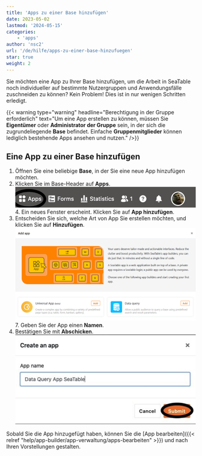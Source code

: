 ```yaml
---
title: 'Apps zu einer Base hinzufügen'
date: 2023-05-02
lastmod: '2024-05-15'
categories:
    - 'apps'
author: 'nsc2'
url: '/de/hilfe/apps-zu-einer-base-hinzufuegen'
star: true
weight: 2
---
```


Sie möchten eine App zu Ihrer Base hinzufügen, um die Arbeit in SeaTable noch individueller auf bestimmte Nutzergruppen und Anwendungsfälle zuschneiden zu können? Kein Problem! Dies ist in nur wenigen Schritten erledigt.

{{< warning  type="warning" headline="Berechtigung in der Gruppe erforderlich"  text="Um eine App erstellen zu können, müssen Sie **Eigentümer** oder **Administrator der Gruppe** sein, in der sich die zugrundeliegende **Base** befindet. Einfache **Gruppenmitglieder** können lediglich bestehende Apps ansehen und nutzen." />}}

## Eine App zu einer Base hinzufügen

1. Öffnen Sie eine beliebige **Base**, in der Sie eine neue App hinzufügen möchten.
2. Klicken Sie im Base-Header auf **Apps**.
   ![Klicken Sie im Base-Header auf Apps](images/click-apps-in-the-base-header.jpg)4. Ein neues Fenster erscheint. Klicken Sie auf **App hinzufügen**.
3. Entscheiden Sie sich, welche Art von App Sie erstellen möchten, und klicken Sie auf **Hinzufügen**.
   ![Dialogfenster zum Hinzufügen von Apps](images/Add-App.png)7. Geben Sie der App einen **Namen**.
4. Bestätigen Sie mit **Abschicken**.
   ![Benennen Sie die App und bestätigen Sie mit Abschicken](images/confirm-to-add-app-to-base.jpg)

Sobald Sie die App hinzugefügt haben, können Sie die [App bearbeiten]({{< relref "help/app-builder/app-verwaltung/apps-bearbeiten" >}}) und nach Ihren Vorstellungen gestalten.
